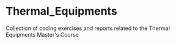# Thermal_Equipments
Collection of coding exercises and reports related to the Thermal Equipments Master's Course
